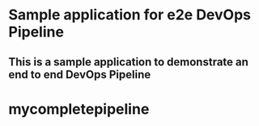 # Sample application for e2e DevOps Pipeline
## This is a sample application to demonstrate an end to end DevOps Pipeline


# mycompletepipeline
